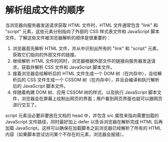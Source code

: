 # 解析组成文件的顺序
 当浏览器向服务器发送请求获取 HTML 文件时，HTML 文件通常包含 "link" 和 "script" 元素，这些元素分别指向了外部的 CSS 样式表文件和 JavaScript 脚本文件。了解这些文件被浏览器解析的顺序是很重要的：

1. 浏览器首先解析 HTML 文件，并从中识别出所有的 "link" 和 "script" 元素，获取它们指向的外部文件的链接。
2. 继续解析 HTML 文件的同时，浏览器根据外部文件的链接向服务器发送请求，获取并解析 CSS 文件和 JavaScript 脚本文件。
3. 接着浏览器会给解析后的 HTML 文件生成一个 DOM 树（在内存中），会给解析后的 CSS 文件生成一个 CSSOM 树（在内存中），并且会编译和执行解析后的 JavaScript 脚本文件。
4. 伴随着构建 DOM 树、应用 CSSOM 树的样式、以及执行 JavaScript 脚本文件，浏览器会在屏幕上绘制出网页的界面；用户看到网页界面也就可以跟网页进行交互了。

 script 元素没必要非要放在文档的 head 中，并包含 src 属性来指向需要加载的 JavaScript 文件路径，同时最好加上 defer 以告诉浏览器在解析完成 HTML 后再加载 JavaScript。这样可以确保在加载脚本之前浏览器已经解析了所有的 HTML 内容（如果脚本尝试访问某个不存在的元素，浏览器会报错）。